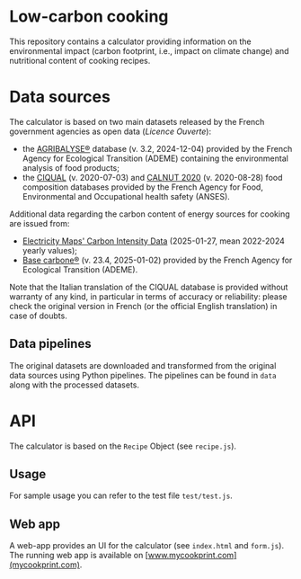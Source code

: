 # Low-carbon cooking

This repository contains a calculator providing information on the environmental impact (carbon footprint, i.e., impact on climate change) and nutritional content of cooking recipes.

# Data sources

The calculator is based on two main datasets released by the French government agencies as open data (*Licence Ouverte*):

- the <a href="https://doc.agribalyse.fr/documentation-en/">AGRIBALYSE®</a> database (v. 3.2, 2024-12-04) provided by the French Agency for Ecological Transition (ADEME) containing the environmental analysis of food products; </li>
- the <a href="https://ciqual.anses.fr/">CIQUAL</a> (v. 2020-07-03) and <a href="https://ciqual.anses.fr/">CALNUT 2020</a> (v. 2020-08-28) food composition databases provided by the French Agency for Food, Environmental and Occupational health safety (ANSES).

Additional data regarding the carbon content of energy sources for cooking are issued from:

- <a href="https://portal.electricitymaps.com/datasets">Electricity Maps' Carbon Intensity Data</a> (2025-01-27, mean 2022-2024 yearly values);
- <a href="https://www.data.gouv.fr/fr/datasets/base-carbone-r-2/">Base carbone®</a> (v. 23.4, 2025-01-02) provided by the French Agency for Ecological Transition (ADEME).

Note that the Italian translation of the CIQUAL database is provided without warranty of any kind, in particular in terms of accuracy or reliability: please check the original version in French (or the official English translation) in case of doubts.

## Data pipelines

The original datasets are downloaded and transformed from the original data sources using Python pipelines.
The pipelines can be found in `data` along with the processed datasets.

# API

The calculator is based on the `Recipe` Object (see `recipe.js`).

## Usage

For sample usage you can refer to the test file `test/test.js`. 


## Web app
A web-app provides an UI for the calculator (see `index.html` and `form.js`).
The running web app is available on [www.mycookprint.com](mycookprint.com).
